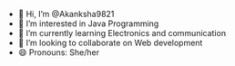 - 👋 Hi, I’m @Akanksha9821
- 👀 I’m interested in Java Programming 
- 🌱 I’m currently learning Electronics and communication
- 💞️ I’m looking to collaborate on Web development 
- 😄 Pronouns: She/her


<!---
Akanksha9821/Akanksha9821 is a ✨ special ✨ repository because its `README.md` (this file) appears on your GitHub profile.
You can click the Preview link to take a look at your changes.
--->
